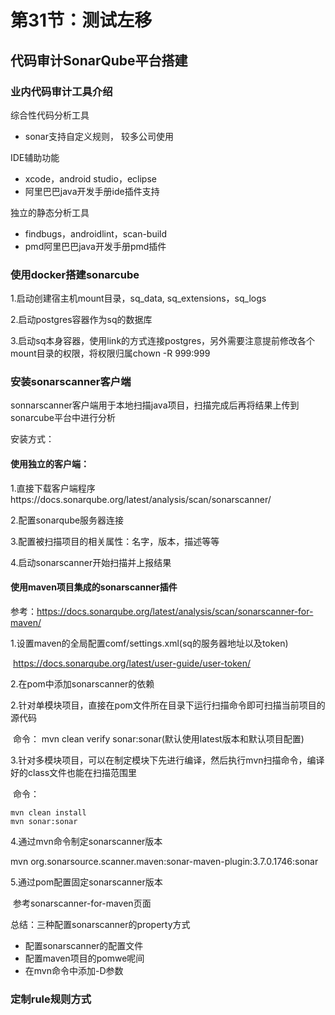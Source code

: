 # 第31节：测试左移

## 代码审计SonarQube平台搭建

### 业内代码审计工具介绍

综合性代码分析工具

- sonar支持自定义规则，	较多公司使用

IDE辅助功能

- xcode，android studio，eclipse
- 阿里巴巴java开发手册ide插件支持

独立的静态分析工具

- findbugs，androidlint，scan-build
- pmd阿里巴巴java开发手册pmd插件

### 使用docker搭建sonarcube

1.启动创建宿主机mount目录，sq_data, sq_extensions，sq_logs

2.启动postgres容器作为sq的数据库

3.启动sq本身容器，使用link的方式连接postgres，另外需要注意提前修改各个mount目录的权限，将权限归属chown -R 999:999



### 安装sonarscanner客户端

sonnarscanner客户端用于本地扫描java项目，扫描完成后再将结果上传到sonarcube平台中进行分析

安装方式：

#### 使用独立的客户端：

1.直接下载客户端程序https://docs.sonarqube.org/latest/analysis/scan/sonarscanner/

2.配置sonarqube服务器连接

3.配置被扫描项目的相关属性：名字，版本，描述等等

4.启动sonarscanner开始扫描并上报结果

#### 使用maven项目集成的sonarscanner插件

参考：https://docs.sonarqube.org/latest/analysis/scan/sonarscanner-for-maven/

1.设置maven的全局配置comf/settings.xml(sq的服务器地址以及token)

​		https://docs.sonarqube.org/latest/user-guide/user-token/

2.在pom中添加sonarscanner的依赖

2.针对单模块项目，直接在pom文件所在目录下运行扫描命令即可扫描当前项目的源代码

​		命令： mvn clean verify sonar:sonar(默认使用latest版本和默认项目配置)

3.针对多模块项目，可以在制定模块下先进行编译，然后执行mvn扫描命令，编译好的class文件也能在扫描范围里

​		命令：

```
mvn clean install
mvn sonar:sonar
```

4.通过mvn命令制定sonarscanner版本

 mvn org.sonarsource.scanner.maven:sonar-maven-plugin:3.7.0.1746:sonar

5.通过pom配置固定sonarscanner版本

​		参考sonarscanner-for-maven页面



总结：三种配置sonarscanner的property方式

- 配置sonarscanner的配置文件
- 配置maven项目的pomwe呢间
- 在mvn命令中添加-D参数

### 定制rule规则方式

